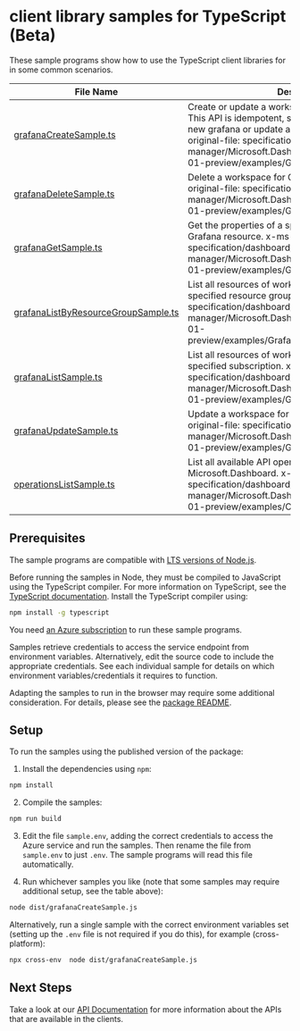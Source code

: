 # client library samples for TypeScript (Beta)

These sample programs show how to use the TypeScript client libraries for in some common scenarios.

| **File Name**                                                           | **Description**                                                                                                                                                                                                                                                                            |
| ----------------------------------------------------------------------- | ------------------------------------------------------------------------------------------------------------------------------------------------------------------------------------------------------------------------------------------------------------------------------------------ |
| [grafanaCreateSample.ts][grafanacreatesample]                           | Create or update a workspace for Grafana resource. This API is idempotent, so user can either create a new grafana or update an existing grafana. x-ms-original-file: specification/dashboard/resource-manager/Microsoft.Dashboard/preview/2021-09-01-preview/examples/Grafana_Create.json |
| [grafanaDeleteSample.ts][grafanadeletesample]                           | Delete a workspace for Grafana resource. x-ms-original-file: specification/dashboard/resource-manager/Microsoft.Dashboard/preview/2021-09-01-preview/examples/Grafana_Delete.json                                                                                                          |
| [grafanaGetSample.ts][grafanagetsample]                                 | Get the properties of a specific workspace for Grafana resource. x-ms-original-file: specification/dashboard/resource-manager/Microsoft.Dashboard/preview/2021-09-01-preview/examples/Grafana_Get.json                                                                                     |
| [grafanaListByResourceGroupSample.ts][grafanalistbyresourcegroupsample] | List all resources of workspaces for Grafana under the specified resource group. x-ms-original-file: specification/dashboard/resource-manager/Microsoft.Dashboard/preview/2021-09-01-preview/examples/Grafana_ListByResourceGroup.json                                                     |
| [grafanaListSample.ts][grafanalistsample]                               | List all resources of workspaces for Grafana under the specified subscription. x-ms-original-file: specification/dashboard/resource-manager/Microsoft.Dashboard/preview/2021-09-01-preview/examples/Grafana_List.json                                                                      |
| [grafanaUpdateSample.ts][grafanaupdatesample]                           | Update a workspace for Grafana resource. x-ms-original-file: specification/dashboard/resource-manager/Microsoft.Dashboard/preview/2021-09-01-preview/examples/Grafana_Update.json                                                                                                          |
| [operationsListSample.ts][operationslistsample]                         | List all available API operations provided by Microsoft.Dashboard. x-ms-original-file: specification/dashboard/resource-manager/Microsoft.Dashboard/preview/2021-09-01-preview/examples/Operations_List.json                                                                               |

## Prerequisites

The sample programs are compatible with [LTS versions of Node.js](https://nodejs.org/about/releases/).

Before running the samples in Node, they must be compiled to JavaScript using the TypeScript compiler. For more information on TypeScript, see the [TypeScript documentation][typescript]. Install the TypeScript compiler using:

```bash
npm install -g typescript
```

You need [an Azure subscription][freesub] to run these sample programs.

Samples retrieve credentials to access the service endpoint from environment variables. Alternatively, edit the source code to include the appropriate credentials. See each individual sample for details on which environment variables/credentials it requires to function.

Adapting the samples to run in the browser may require some additional consideration. For details, please see the [package README][package].

## Setup

To run the samples using the published version of the package:

1. Install the dependencies using `npm`:

```bash
npm install
```

2. Compile the samples:

```bash
npm run build
```

3. Edit the file `sample.env`, adding the correct credentials to access the Azure service and run the samples. Then rename the file from `sample.env` to just `.env`. The sample programs will read this file automatically.

4. Run whichever samples you like (note that some samples may require additional setup, see the table above):

```bash
node dist/grafanaCreateSample.js
```

Alternatively, run a single sample with the correct environment variables set (setting up the `.env` file is not required if you do this), for example (cross-platform):

```bash
npx cross-env  node dist/grafanaCreateSample.js
```

## Next Steps

Take a look at our [API Documentation][apiref] for more information about the APIs that are available in the clients.

[grafanacreatesample]: https://github.com/Azure/azure-sdk-for-js/blob/main/sdk/dashboard/arm-dashboard/samples/v1-beta/typescript/src/grafanaCreateSample.ts
[grafanadeletesample]: https://github.com/Azure/azure-sdk-for-js/blob/main/sdk/dashboard/arm-dashboard/samples/v1-beta/typescript/src/grafanaDeleteSample.ts
[grafanagetsample]: https://github.com/Azure/azure-sdk-for-js/blob/main/sdk/dashboard/arm-dashboard/samples/v1-beta/typescript/src/grafanaGetSample.ts
[grafanalistbyresourcegroupsample]: https://github.com/Azure/azure-sdk-for-js/blob/main/sdk/dashboard/arm-dashboard/samples/v1-beta/typescript/src/grafanaListByResourceGroupSample.ts
[grafanalistsample]: https://github.com/Azure/azure-sdk-for-js/blob/main/sdk/dashboard/arm-dashboard/samples/v1-beta/typescript/src/grafanaListSample.ts
[grafanaupdatesample]: https://github.com/Azure/azure-sdk-for-js/blob/main/sdk/dashboard/arm-dashboard/samples/v1-beta/typescript/src/grafanaUpdateSample.ts
[operationslistsample]: https://github.com/Azure/azure-sdk-for-js/blob/main/sdk/dashboard/arm-dashboard/samples/v1-beta/typescript/src/operationsListSample.ts
[apiref]: https://docs.microsoft.com/javascript/api/@azure/arm-dashboard?view=azure-node-preview
[freesub]: https://azure.microsoft.com/free/
[package]: https://github.com/Azure/azure-sdk-for-js/tree/main/sdk/dashboard/arm-dashboard/README.md
[typescript]: https://www.typescriptlang.org/docs/home.html
